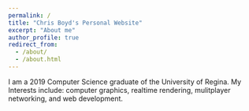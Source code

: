 ```yaml
---
permalink: /
title: "Chris Boyd's Personal Website"
excerpt: "About me"
author_profile: true
redirect_from: 
  - /about/
  - /about.html
---
```


I am a 2019 Computer Science graduate of the University of Regina. My Interests include: computer graphics, realtime rendering, mulitplayer networking, and web development.
